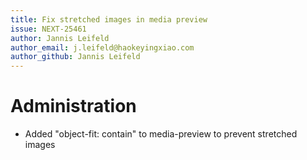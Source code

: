 ```yaml
---
title: Fix stretched images in media preview
issue: NEXT-25461
author: Jannis Leifeld
author_email: j.leifeld@haokeyingxiao.com
author_github: Jannis Leifeld
---
```

# Administration
* Added "object-fit: contain" to media-preview to prevent stretched images
